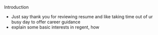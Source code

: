 
Introduction
- Just say thank you for reviewing resume and like taking time out of ur busy day to offer career guidance
- explain some basic interests in regent, how 